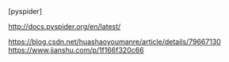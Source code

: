 [pyspider]

http://docs.pyspider.org/en/latest/

https://blog.csdn.net/huashaoyoumanre/article/details/79667130
https://www.jianshu.com/p/1f166f320c66
